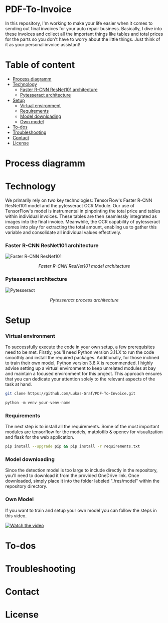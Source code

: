 # PDF-To-Invoice
In this repository, I'm working to make your life easier when it comes to sending out final invoices for your auto repair business. Basically, I dive into these invoices and collect all the important things like tables and total prices for the parts so you don't have to worry about the little things. Just think of it as your personal invoice assistant!

# Table of content
- [Process diagramm](#process-diagramm)
- [Technology](#technology)
    - [Faster R-CNN ResNet101 architecture](#faster-r-cnn-resnet101-architecture)
    - [Pytesseract architecture](#pytesseract-architecture)
- [Setup](#setup)
    - [Virtual environment](#virtual-environment)
    - [Requirements](#requirements)
    - [Model downloading](#model-downloading)
    - [Own model](#own-model)
- [To-dos](#to-dos)
- [Troubleshooting](#troubleshooting)
- [Contact](#contact)
- [License](#license)


# Process diagramm

# Technology
We primarily rely on two key technologies: TensorFlow's Faster R-CNN ResNet101 model and the pytesseract OCR Module. Our use of TensorFlow's model is instrumental in pinpointing the total price and tables within individual invoices. These tables are then seamlessly integrated as images into the final invoice. Meanwhile, the OCR capability of pytesseract comes into play for extracting the total amount, enabling us to gather this variable and consolidate all individual values effectively.

### Faster R-CNN ResNet101 architecture
![Faster R-CNN ResNet101](./charts/faster-r-cnn_architecture.png)
<p align="center"><i>Faster R-CNN ResNet101 model architecture</i></p>

### Pytesseract architecture
![Pytesseract](./charts/ocr_flow.png)
<p align="center"><i>Pytesseract process architecture</i></p>

# Setup
### Virtual environment
To successfully execute the code in your own setup, a few prerequisites need to be met. Firstly, you'll need Python version 3.11.X to run the code smoothly and install the required packages. Additionally, for those inclined to train their own model, Python version 3.8.X is recommended. I highly advise setting up a virtual environment to keep unrelated modules at bay and maintain a focused environment for this project. This approach ensures that you can dedicate your attention solely to the relevant aspects of the task at hand.
```bash 
git clone https://github.com/Lukas-Graf/PDF-To-Invoice.git
```
```python 
python -m venv your-venv-name
```

### Requirements
The next step is to install all the requirements. Some of the most important modules are tensorflow for the models, matplotlib & opencv for visualization and flask for the web application.
```bash
pip install --upgrade pip && pip install -r requirements.txt
```

### Model downloading
Since the detection model is too large to include directly in the repository, you'll need to download it from the provided OneDrive link. Once downloaded, simply place it into the folder labeled "./res/model" within the repository directory.

### Own Model
If you want to train and setup your own model you can follow the steps in this video.<br>

[![Watch the video](https://i.ytimg.com/vi/rRwflsS67ow/sddefault.jpg)](https://www.youtube.com/watch?v=rRwflsS67ow)

# To-dos
# Troubleshooting
# Contact
# License
